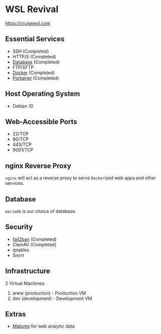 # WSL Revival
https://cruisewsl.com

## Essential Services
- SSH (Completed)
- HTTP/S (Completed)
- [Database](notes/database.md) (Completed)
- FTP/SFTP
- [Docker](notes/docker.md) (Completed)
- [Portainer](notes/portainer.md) (Completed)

## Host Operating System
- Debian 10

## Web-Accessible Ports
- 22/TCP
- 80/TCP
- 443/TCP
- 9001/TCP

## nginx Reverse Proxy
`nginx` will act as a reverse proxy to serve `Docker`ized web
apps and other services.

## Database
`mariadb` is our choice of database.

## Security
- [fail2ban](notes/fail2ban.md) (Completed)
- ClamAV (Completed)
- iptables
- Snort

## Infrastructure
2 Virtual Machines:

1. www (production) - Production VM
2. dev (development) - Development VM

## Extras
- [Matomo](https://matomo.org/) for web analytic data
